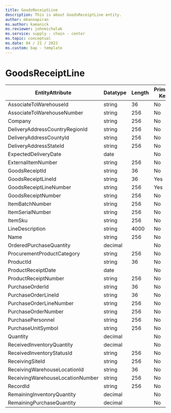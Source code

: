 ```yaml
---
title: GoodsReceiptLine
description: This is about GoodsReceiptLine entity.
author: mkannapiran
ms.author: kamanick
ms.reviewer: johnmichalak
ms.service: supply - chain - center
ms.topic: conceptual
ms.date: 04 / 21 / 2023
ms.custom: bap - template
---
```


# **GoodsReceiptLine**

|	EntityAttribute	|	Datatype	|	Length	|	Primary Key	|	Description	|
|---------------|--------|------|----------|-----------|
|	AssociateToWarehouseId	|	string	|	36	|	No	|	#N/A	|
|	AssociateToWarehouseNumber	|	string	|	256	|	No	|	#N/A	|
|	Company	|	string	|	256	|	No	|	#N/A	|
|	DeliveryAddressCountryRegionId	|	string	|	256	|	No	|	#N/A	|
|	DeliveryAddressCountyId	|	string	|	256	|	No	|	#N/A	|
|	DeliveryAddressStateId	|	string	|	256	|	No	|	#N/A	|
|	ExpectedDeliveryDate	|	date	|		|	No	|	#N/A	|
|	ExternalItemNumber	|	string	|	256	|	No	|	#N/A	|
|	GoodsReceiptId	|	string	|	36	|	No	|	#N/A	|
|	GoodsReceiptLineId	|	string	|	36	|	Yes	|	#N/A	|
|	GoodsReceiptLineNumber	|	string	|	256	|	Yes	|	#N/A	|
|	GoodsReceiptNumber	|	string	|	256	|	No	|	#N/A	|
|	ItemBatchNumber	|	string	|	256	|	No	|	#N/A	|
|	ItemSerialNumber	|	string	|	256	|	No	|	#N/A	|
|	ItemSku	|	string	|	256	|	No	|	#N/A	|
|	LineDescription	|	string	|	4000	|	No	|	#N/A	|
|	Name	|	string	|	256	|	No	|	#N/A	|
|	OrderedPurchaseQuantity	|	decimal	|		|	No	|	#N/A	|
|	ProcurementProductCategory	|	string	|	256	|	No	|	#N/A	|
|	ProductId	|	string	|	36	|	No	|	#N/A	|
|	ProductReceiptDate	|	date	|		|	No	|	#N/A	|
|	ProductReceiptNumber	|	string	|	256	|	No	|	#N/A	|
|	PurchaseOrderId	|	string	|	36	|	No	|	#N/A	|
|	PurchaseOrderLineId	|	string	|	36	|	No	|	#N/A	|
|	PurchaseOrderLineNumber	|	string	|	256	|	No	|	#N/A	|
|	PurchaseOrderNumber	|	string	|	256	|	No	|	#N/A	|
|	PurchasePersonnel	|	string	|	256	|	No	|	#N/A	|
|	PurchaseUnitSymbol	|	string	|	256	|	No	|	#N/A	|
|	Quantity	|	decimal	|		|	No	|	#N/A	|
|	ReceivedInventoryQuantity	|	decimal	|		|	No	|	#N/A	|
|	ReceivedInventoryStatusId	|	string	|	256	|	No	|	#N/A	|
|	ReceivingSiteId	|	string	|	256	|	No	|	#N/A	|
|	ReceivingWarehouseLocationId	|	string	|	36	|	No	|	#N/A	|
|	ReceivingWarehouseLocationNumber	|	string	|	256	|	No	|	#N/A	|
|	RecordId	|	string	|	256	|	No	|	#N/A	|
|	RemainingInventoryQuantity	|	decimal	|		|	No	|	#N/A	|
|	RemainingPurchaseQuantity	|	decimal	|		|	No	|	#N/A	|
